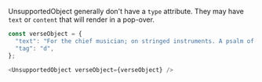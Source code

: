 UnsupportedObject generally don't have a `type` attribute.
They may have `text` or `content` that will render in a pop-over.

```js
const verseObject = {
  "text": "For the chief musician; on stringed instruments. A psalm of David.\n",
  "tag": "d",
};

<UnsupportedObject verseObject={verseObject} />
```